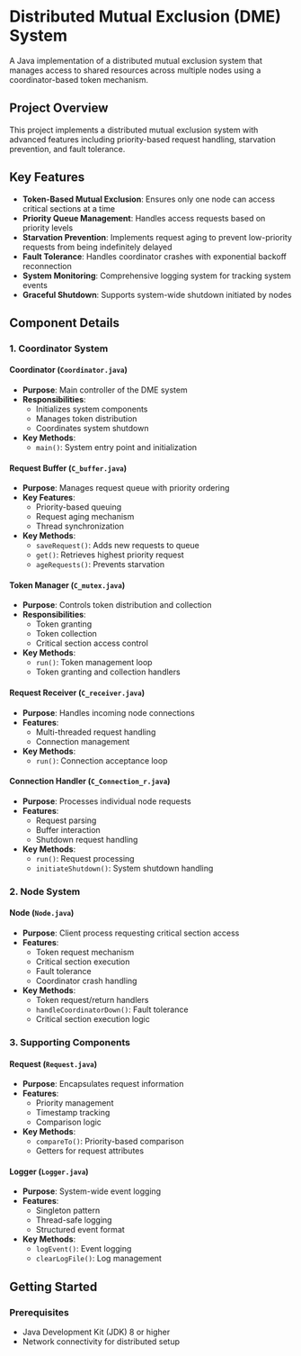 # Distributed Mutual Exclusion (DME) System

A Java implementation of a distributed mutual exclusion system that manages access to shared resources across multiple nodes using a coordinator-based token mechanism.

## Project Overview

This project implements a distributed mutual exclusion system with advanced features including priority-based request handling, starvation prevention, and fault tolerance. 

## Key Features

- **Token-Based Mutual Exclusion**: Ensures only one node can access critical sections at a time
- **Priority Queue Management**: Handles access requests based on priority levels
- **Starvation Prevention**: Implements request aging to prevent low-priority requests from being indefinitely delayed
- **Fault Tolerance**: Handles coordinator crashes with exponential backoff reconnection
- **System Monitoring**: Comprehensive logging system for tracking system events
- **Graceful Shutdown**: Supports system-wide shutdown initiated by nodes

## Component Details

### 1. Coordinator System
#### Coordinator (`Coordinator.java`)
- **Purpose**: Main controller of the DME system
- **Responsibilities**:
  - Initializes system components
  - Manages token distribution
  - Coordinates system shutdown
- **Key Methods**:
  - `main()`: System entry point and initialization

#### Request Buffer (`C_buffer.java`)
- **Purpose**: Manages request queue with priority ordering
- **Key Features**:
  - Priority-based queuing
  - Request aging mechanism
  - Thread synchronization
- **Key Methods**:
  - `saveRequest()`: Adds new requests to queue
  - `get()`: Retrieves highest priority request
  - `ageRequests()`: Prevents starvation

#### Token Manager (`C_mutex.java`)
- **Purpose**: Controls token distribution and collection
- **Responsibilities**:
  - Token granting
  - Token collection
  - Critical section access control
- **Key Methods**:
  - `run()`: Token management loop
  - Token granting and collection handlers

#### Request Receiver (`C_receiver.java`)
- **Purpose**: Handles incoming node connections
- **Features**:
  - Multi-threaded request handling
  - Connection management
- **Key Methods**:
  - `run()`: Connection acceptance loop

#### Connection Handler (`C_Connection_r.java`)
- **Purpose**: Processes individual node requests
- **Features**:
  - Request parsing
  - Buffer interaction
  - Shutdown request handling
- **Key Methods**:
  - `run()`: Request processing
  - `initiateShutdown()`: System shutdown handling

### 2. Node System
#### Node (`Node.java`)
- **Purpose**: Client process requesting critical section access
- **Features**:
  - Token request mechanism
  - Critical section execution
  - Fault tolerance
  - Coordinator crash handling
- **Key Methods**:
  - Token request/return handlers
  - `handleCoordinatorDown()`: Fault tolerance
  - Critical section execution logic

### 3. Supporting Components
#### Request (`Request.java`)
- **Purpose**: Encapsulates request information
- **Features**:
  - Priority management
  - Timestamp tracking
  - Comparison logic
- **Key Methods**:
  - `compareTo()`: Priority-based comparison
  - Getters for request attributes

#### Logger (`Logger.java`)
- **Purpose**: System-wide event logging
- **Features**:
  - Singleton pattern
  - Thread-safe logging
  - Structured event format
- **Key Methods**:
  - `logEvent()`: Event logging
  - `clearLogFile()`: Log management

## Getting Started

### Prerequisites
- Java Development Kit (JDK) 8 or higher
- Network connectivity for distributed setup
